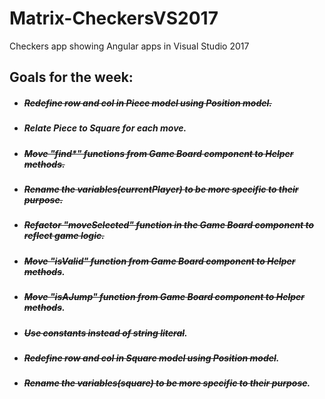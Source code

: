 # Matrix-CheckersVS2017
Checkers app showing Angular apps in Visual Studio 2017
 ## Goals for the week:

 * ##### ~~Redefine row and col in Piece model using Position model.~~

 * ##### Relate Piece to Square for each move. 

* #####  ~~Move "find*" functions from Game Board component to Helper methods.~~

* #####  ~~Rename the variables(currentPlayer) to be more specific to their purpose.~~

* #####  ~~Refactor  "moveSelected" function in the Game Board component to reflect game logic.~~

* #####  ~~Move "isValid" function from Game Board component to Helper methods~~.

* #####  ~~Move "isAJump" function from Game Board component to Helper methods~~.

* #####  ~~Use constants instead of string literal~~.

* #####  ~~Redefine row and col in Square model using Position model~~.

* #####  ~~Rename the variables(square) to be more specific to their purpose~~.
	 
 
 

